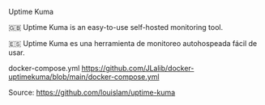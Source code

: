 Uptime Kuma

🇬🇧 Uptime Kuma is an easy-to-use self-hosted monitoring tool.

🇪🇸 Uptime Kuma es una herramienta de monitoreo autohospeada fácil de usar.

docker-compose.yml
https://github.com/JLalib/docker-uptimekuma/blob/main/docker-compose.yml

Source: https://github.com/louislam/uptime-kuma
